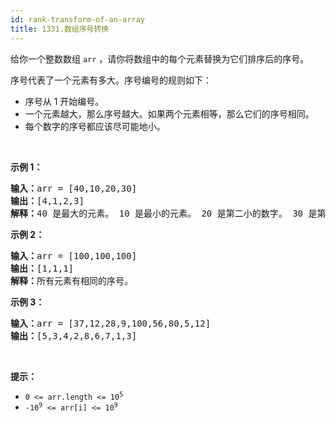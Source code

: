 ```yaml
---
id: rank-transform-of-an-array
title: 1331.数组序号转换
---
```

给你一个整数数组 <code>arr</code> ，请你将数组中的每个元素替换为它们排序后的序号。

序号代表了一个元素有多大。序号编号的规则如下：


- 序号从 1 开始编号。
- 一个元素越大，那么序号越大。如果两个元素相等，那么它们的序号相同。
- 每个数字的序号都应该尽可能地小。

 

**示例 1：**


<pre><strong>输入：</strong>arr = [40,10,20,30]<br/><strong>输出：</strong>[4,1,2,3]<br/><strong>解释：</strong>40 是最大的元素。 10 是最小的元素。 20 是第二小的数字。 30 是第三小的数字。</pre>

**示例 2：**


<pre><strong>输入：</strong>arr = [100,100,100]<br/><strong>输出：</strong>[1,1,1]<br/><strong>解释：</strong>所有元素有相同的序号。<br/></pre>

**示例 3：**


<pre><strong>输入：</strong>arr = [37,12,28,9,100,56,80,5,12]<br/><strong>输出：</strong>[5,3,4,2,8,6,7,1,3]<br/></pre>

 

**提示：**


- <code>0 &lt;= arr.length &lt;= 10<sup>5</sup></code>
- <code>-10<sup>9</sup> &lt;= arr[i] &lt;= 10<sup>9</sup></code>
